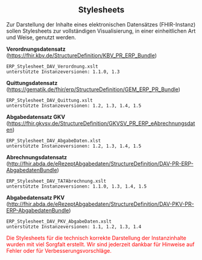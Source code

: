 <h2 align="center">Stylesheets</h2>
Zur Darstellung der Inhalte eines elektronischen Datensätzes (FHIR-Instanz) 
sollen Stylesheets zur vollständigen Visualisierung, in einer einheitlichen Art und Weise,
genutzt werden.

**Verordnungsdatensatz**    (https://fhir.kbv.de/StructureDefinition/KBV_PR_ERP_Bundle)

    ERP_Stylesheet_DAV_Verordnung.xslt
    unterstützte Instanzeversionen: 1.1.0, 1.3

**Quittungsdatensatz**      (https://gematik.de/fhir/erp/StructureDefinition/GEM_ERP_PR_Bundle)

    ERP_Stylesheet_DAV_Quittung.xslt
    unterstützte Instanzeversionen: 1.2, 1.3, 1.4, 1.5

**Abgabedatensatz GKV**         (https://fhir.gkvsv.de/StructureDefinition/GKVSV_PR_ERP_eAbrechnungsdaten)

    ERP_Stylesheet_DAV_AbgabeDaten.xlst
    unterstützte Instanzeversionen: 1.2, 1.3, 1.4, 1.5

**Abrechnungsdatensatz**    (http://fhir.abda.de/eRezeptAbgabedaten/StructureDefinition/DAV-PR-ERP-AbgabedatenBundle)

    ERP_Stylesheet_DAV_TA7Abrechnung.xslt
    unterstützte Instanzeversionen: 1.1.0, 1.3, 1.4, 1.5

**Abgabedatensatz PKV**         (http://fhir.abda.de/eRezeptAbgabedaten/StructureDefinition/DAV-PKV-PR-ERP-AbgabedatenBundle)

    ERP_Stylesheet_DAV_PKV_AbgabeDaten.xslt
    unterstützte Instanzeversionen: 1.1, 1.2, 1.3, 1.4


<span style="color:red"> Die Stylesheets für die technisch korrekte Darstellung der Instanzinhalte wurden mit viel Sorgfalt erstellt.
Wir sind jederzeit dankbar für Hinweise auf Fehler oder für Verbesserungsvorschläge.</span>




